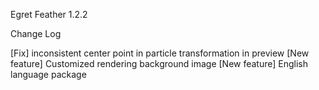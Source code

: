 Egret Feather 1.2.2

Change Log

[Fix] inconsistent center point in particle transformation in preview
[New feature] Customized rendering background image
[New feature] English language package